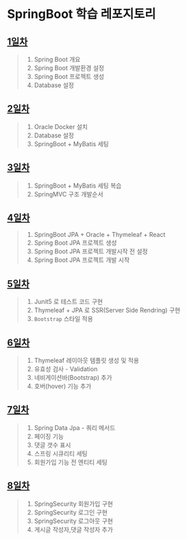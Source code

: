 # SpringBoot 학습 레포지토리

## [1일차](https://github.com/LegdayDev/Springboot_basic/blob/master/spring01/src/main/resources/md/static/day01.md)
> 1. Spring Boot 개요
> 2. Spring Boot 개발환경 설정
> 3. Spring Boot 프로젝트 생성
> 4. Database 설정

## [2일차](https://github.com/LegdayDev/Springboot_basic/blob/master/spring02/src/main/resources/md/static/day02.md)
> 1. Oracle Docker 설치
> 2. Database 설정
> 3. SpringBoot + MyBatis 세팅

## [3일차](https://github.com/LegdayDev/Springboot_basic/blob/master/spring02/src/main/resources/static/md/day03.md)
> 1. SpringBoot + MyBatis 세팅 복습
> 2. SpringMVC 구조 개발순서

## [4일차](https://github.com/LegdayDev/Springboot_basic/blob/master/spring03/backboard/src/main/resources/static/md/day04.md)
> 1. SpringBoot JPA + Oracle + Thymeleaf + React
> 2. Spring Boot JPA 프로젝트 생성
> 3. Spring Boot JPA 프로젝트 개발시작 전 설정
> 4. Spring Boot JPA 프로젝트 개발 시작

## [5일차](https://github.com/LegdayDev/Springboot_basic/blob/master/spring03/backboard/src/main/resources/static/md/day05.md)
> 1. Junit5 로 테스트 코드 구현
> 2. Thymeleaf + JPA 로 SSR(Server Side Rendring) 구현
> 3. `Bootstrap` 스타일 적용


## [6일차](https://github.com/LegdayDev/Springboot_basic/blob/master/spring03/backboard/src/main/resources/static/md/day06.md)
> 1. Thymeleaf 레이아웃 템플릿 생성 및 적용
> 2. 유효성 검사 - Validation
> 3. 네비게이션바(Bootstrap) 추가
> 4. 호버(hover) 기능 추가

## [7일차](https://github.com/LegdayDev/Springboot_basic/blob/master/spring03/backboard/src/main/resources/static/md/day07.md)
> 1. Spring Data Jpa - 쿼리 메서드
> 2. 페이징 기능
> 3. 댓글 갯수 표시
> 4. 스프링 시큐리티 세팅
> 5. 회원가입 기능 전 엔티티 세팅

## [8일차](https://github.com/LegdayDev/Springboot_basic/blob/master/spring03/backboard/src/main/resources/static/md/day08.md)
> 1. SpringSecurity 회원가입 구현
> 2. SpringSecurity 로그인 구현
> 3. SpringSecurity 로그아웃 구현
> 4. 게시글 작성자,댓글 작성자 추가